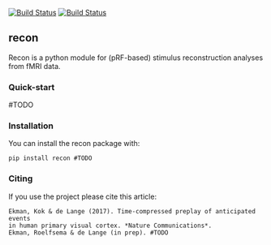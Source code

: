 [![Build Status](https://travis-ci.org/mekman/recon.svg?branch=master)](https://travis-ci.org/mekman/recon)
[![Build Status](https://ci.appveyor.com/api/projects/status/github/mekman/recon?branch=master&svg=true)](https://ci.appveyor.com/project/mekman/recon/history)

## recon

Recon is a python module for (pRF-based) stimulus reconstruction analyses from
fMRI data.

### Quick-start

#TODO

### Installation

You can install the recon package with:

    pip install recon #TODO


### Citing

If you use the project please cite this article:

    Ekman, Kok & de Lange (2017). Time-compressed preplay of anticipated events
    in human primary visual cortex. *Nature Communications*.
    Ekman, Roelfsema & de Lange (in prep). #TODO
